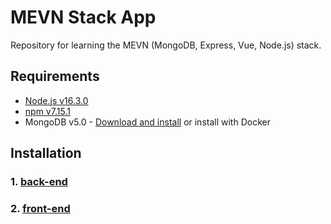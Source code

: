 # MEVN Stack App

Repository for learning the MEVN (MongoDB, Express, Vue, Node.js) stack.

## Requirements

* [Node.js v16.3.0][node-download-url]
* [npm v7.15.1][npm-download-url]
* MongoDB v5.0 - [Download and install][mongodb-download-url] or install with Docker

## Installation

### 1. [back-end][back-end-readme-url]
### 2. [front-end][front-end-readme-url]

<!-- MARKDOWN LINKS -->
[node-download-url]: https://nodejs.org/en/download/current/
[npm-download-url]: https://nodejs.org/en/download/current/
[mongodb-download-url]: https://www.mongodb.com/try/download/community
[back-end-readme-url]: ./back-end/README.md
[front-end-readme-url]: ./front-end/README.md
